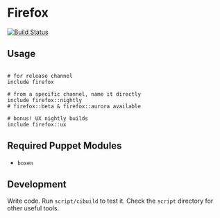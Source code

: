 # Firefox
[![Build
Status](https://travis-ci.org/boxen/puppet-firefox.png?branch=master)](https://travis-ci.org/boxen/puppet-firefox)

## Usage

```puppet

# for release channel
include firefox

# from a specific channel, name it directly
include firefox::nightly
# firefox::beta & firefox::aurora available

# bonus! UX nightly builds
include firefox::ux

```

## Required Puppet Modules

* `boxen`

## Development

Write code. Run `script/cibuild` to test it. Check the `script`
directory for other useful tools.
